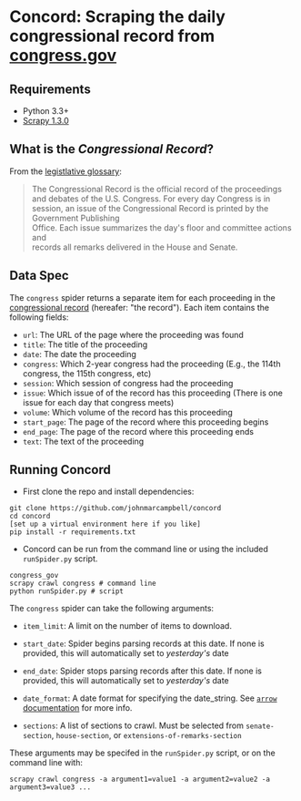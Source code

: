 # Concord: Scraping the daily congressional record from [congress.gov](https://www.congress.gov)  

## Requirements  
- Python 3.3+  
- [Scrapy 1.3.0](https://doc.scrapy.org/en/1.3/index.html)  

## What is the *Congressional Record*?  
From the [legistlative glossary](https://www.congress.gov/help/legislative-glossary):  

> The Congressional Record is the official record of the proceedings and 
> debates of the U.S. Congress. For every day Congress is in session, an 
> issue of the Congressional Record is printed by the Government Publishing  
> Office. Each issue summarizes the day's floor and committee actions and  
> records all remarks delivered in the House and Senate.  

## Data Spec  
The `congress` spider returns a separate item for each proceeding in the [congressional record](https://www.congress.gov/congressional-record) (hereafer: "the record"). Each item contains the following fields:  

- `url`: The URL of the page where the proceeding was found  
- `title`: The title of the proceeding  
- `date`: The date the proceeding  
- `congress`: Which 2-year congress had the proceeding (E.g., the 114th congress, the 115th congress, etc)  
- `session`: Which session of congress had the proceeding  
- `issue`: Which issue of of the record has this proceeding (There is one issue for each day that congress meets)  
- `volume`: Which volume of the record has this proceeding  
- `start_page`: The page of the record where this proceeding begins  
- `end_page`: The page of the record where this proceeding ends  
- `text`: The text of the proceeding  

## Running Concord  

- First clone the repo and install dependencies:  
```shell  
git clone https://github.com/johnmarcampbell/concord  
cd concord  
[set up a virtual environment here if you like]  
pip install -r requirements.txt  
```  

- Concord can be run from the command line or using the included `runSpider.py` script.  
```shell  
congress_gov  
scrapy crawl congress # command line  
python runSpider.py # script  
```  

The `congress` spider can take the following arguments:  
- `item_limit`: A limit on the number of items to download.  
- `start_date`: Spider begins parsing records at this date. If none is provided, this will automatically set to *yesterday's* date  
- `end_date`: Spider stops parsing records after this date. If none is provided, this will automatically set to *yesterday's* date  
- `date_format`: A date format for specifying the date_string.  See [`arrow` documentation](http://crsmithdev.com/arrow/#tokens) for more info. 

- `sections`: A list of sections to crawl. Must be selected from `senate-section`, `house-section`, or `extensions-of-remarks-section`  

These arguments may be specifed in the `runSpider.py` script, or on the command line with:  

```shell  
scrapy crawl congress -a argument1=value1 -a argument2=value2 -a argument3=value3 ...  
```  
